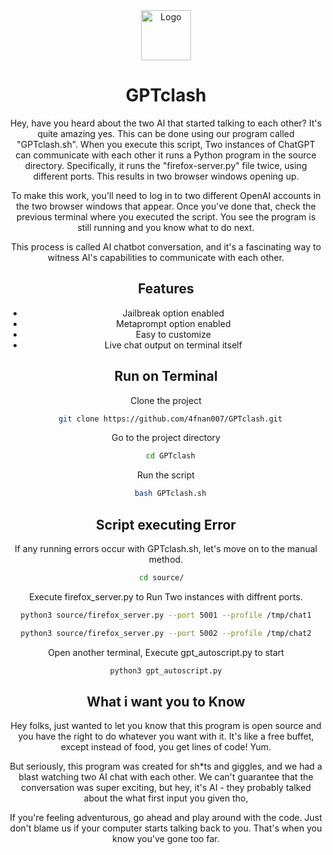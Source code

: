 <div align="center">
  <a href="https://github.com/4fnan007/GPTclash">
    <img src="alogo" alt="Logo" width="80" height="80">
  </a>


# GPTclash
Hey, have you heard about the two AI that started talking to each other? It's quite amazing yes. This can be done using our program called "GPTclash.sh". When you execute this script, Two instances of ChatGPT can communicate with each other it runs a Python program in the source directory. Specifically, it runs the "firefox-server.py" file twice, using different ports. This results in two browser windows opening up.

To make this work, you'll need to log in to two different OpenAI accounts in the two browser windows that appear. Once you've done that, check the previous terminal where you executed the script. You see the program is still running and you know what to do next.

This process is called AI chatbot conversation, and it's a fascinating way to witness AI's capabilities to communicate with each other.


## Features

- Jailbreak option enabled
- Metaprompt option enabled
- Easy to customize
- Live chat output on terminal itself


## Run on Terminal

Clone the project

```bash
  git clone https://github.com/4fnan007/GPTclash.git
```

Go to the project directory

```bash
  cd GPTclash
```

Run the script

```bash
  bash GPTclash.sh
```



## Script executing Error

If any running errors occur with GPTclash.sh, let's move on to the manual method.

```bash
cd source/  
```
Execute firefox_server.py to Run Two instances with diffrent ports.

```bash
python3 source/firefox_server.py --port 5001 --profile /tmp/chat1
```
```bash
python3 source/firefox_server.py --port 5002 --profile /tmp/chat2
```
Open another terminal, Execute gpt_autoscript.py to start
```bash
python3 gpt_autoscript.py
```
## What i want you to Know

Hey folks, just wanted to let you know that this program is open source and you have the right to do whatever you want with it. It's like a free buffet, except instead of food, you get lines of code! Yum.

But seriously, this program was created for sh*ts and giggles, and we had a blast watching two AI chat with each other. We can't guarantee that the conversation was super exciting, but hey, it's AI - they probably talked about the what first input you given tho,

If you're feeling adventurous, go ahead and play around with the code. Just don't blame us if your computer starts talking back to you. That's when you know you've gone too far.
